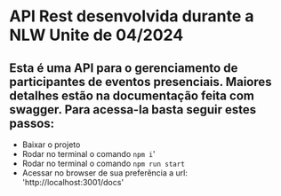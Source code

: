 # API Rest desenvolvida durante a NLW Unite de 04/2024

## Esta é uma API para o gerenciamento de participantes de eventos presenciais. Maiores detalhes estão na documentação feita com swagger. Para acessa-la basta seguir estes passos: <br> 

- Baixar o projeto
- Rodar no terminal o comando `npm i`'
- Rodar no terminal o comando `npm run start`
- Acessar no browser de sua preferência a url: 'http://localhost:3001/docs'
